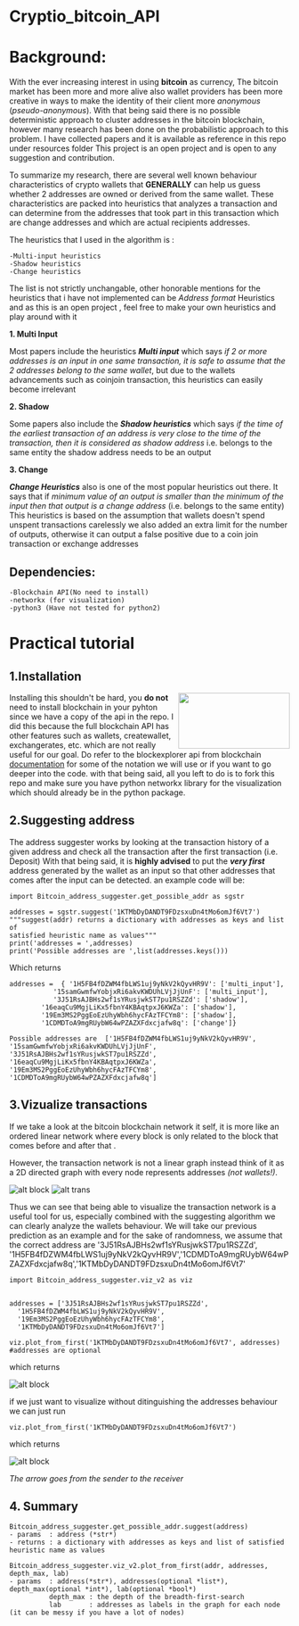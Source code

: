 # Cryptio_bitcoin_API

# Background:
With the ever increasing interest in using **bitcoin** as currency, The bitcoin market has been more and more alive 
also wallet providers has been more creative in ways to make the identity of their client more *anonymous* (*pseudo-anonymous*).
With that being said there is no possible deterministic approach to cluster addresses in the bitcoin blockchain, however many research has been 
done on the probabilistic approach to this problem. I have collected papers and it is available as reference in this repo under resources folder
This project is an open project and is open to any suggestion and contribution.

To summarize my research, there are several well known behaviour characteristics of crypto wallets that **GENERALLY** can help us guess 
whether 2 addresses are owned or derived from the same wallet. These characteristics are packed into heuristics that analyzes a transaction
and can determine from the addresses that took part in this transaction which are change addresses and which are actual recipients addresses.

The heuristics that I used in the algorithm is :

	-Multi-input heuristics
	-Shadow heuristics
	-Change heuristics

The list is not strictly unchangable, other honorable mentions for the heuristics that i have not implemented can be *Address format* Heuristics 
and as this is an open project , feel free to make your own heuristics and play around with it

**1. Multi Input**

Most papers include the heuristics **_Multi input_** which says *if 2 or more addresses is an input in one same transaction, 
it is safe to assume that the 2 addresses belong to the same wallet*, but due to the wallets advancements such as coinjoin transaction, 
this heuristics can easily become irrelevant

**2. Shadow**

Some papers also include the **_Shadow heuristics_** which says *if the time of the earliest transaction of an address is very close to the time of the 
transaction, then it is considered as shadow address* 
i.e. belongs to the same entity the shadow address needs to be an output

**3. Change**

**_Change Heuristics_** also is one of the most popular heuristics out there. It says that if *minimum value of an output is smaller than the minimum of the 
input then that output is a change address* (i.e. belongs to the same entity)
This heuristics is based on the assumption that wallets doesn't spend unspent transactions carelessly
we also added an extra limit for the number of outputs, otherwise it can output a false positive due to a coin join transaction or exchange addresses

## Dependencies:
	-Blockchain API(No need to install)
	-networkx (for visualization)
	-python3 (Have not tested for python2)

# Practical tutorial

## 1.Installation

<img align="right" width="200" height="100" src="images/bc.PNG">

Installing this shouldn't be hard, you **do not** need to install blockchain in your pyhton since we have a copy of the api in the repo. 
I did this because the full blockchain API has other features such as wallets, createwallet, exchangerates, etc. which are not really useful for 
our goal. Do refer to the blockexplorer api from blockchain [documentation](https://github.com/blockchain/api-v1-client-python/blob/master/docs/blockexplorer.md)
for some of the notation we will use or if you want to go deeper into the code.
with that being said, all you left to do is to fork this repo and make sure you have python networkx library for the visualization which should already be
in the python package.

## 2.Suggesting address

The address suggester works by looking at the transaction history of a given address and check all the transaction after the first transaction (i.e. Deposit)
With that being said, it is **highly advised** to put the **_very_ _first_** address generated by the wallet as an input so that other addresses that comes 
after the input can be detected. an example code will be:

```
import Bitcoin_address_suggester.get_possible_addr as sgstr

addresses = sgstr.suggest('1KTMbDyDANDT9FDzsxuDn4tMo6omJf6Vt7') 
"""suggest(addr) returns a dictionary with addresses as keys and list of 
satisfied heuristic name as values"""
print('addresses = ',addresses)
print('Possible addresses are ',list(addresses.keys()))
```

Which returns 

```
addresses =  { '1H5FB4fDZWM4fbLWS1uj9yNkV2kQyvHR9V': ['multi_input'], 
	       '15samGwmfwYobjxRi6akvKWDUhLVjJjUnF': ['multi_input'], 
	       '3J51RsAJBHs2wf1sYRusjwkST7pu1RSZZd': ['shadow'], 
		'16eaqCu9MgjLiKx5fbnY4KBAqtpxJ6KWZa': ['shadow'], 
		'19Em3MS2PggEoEzUhyWbh6hycFAzTFCYm8': ['shadow'], 
		'1CDMDToA9mgRUybW64wPZAZXFdxcjafw8q': ['change']}

Possible addresses are  ['1H5FB4fDZWM4fbLWS1uj9yNkV2kQyvHR9V', 
'15samGwmfwYobjxRi6akvKWDUhLVjJjUnF', '3J51RsAJBHs2wf1sYRusjwkST7pu1RSZZd', 
'16eaqCu9MgjLiKx5fbnY4KBAqtpxJ6KWZa', '19Em3MS2PggEoEzUhyWbh6hycFAzTFCYm8', 
'1CDMDToA9mgRUybW64wPZAZXFdxcjafw8q']
```

## 3.Vizualize transactions

If we take a look at the bitcoin blockchain network it self, it is more like an ordered linear network where every block is only related to the block that 
comes before and after that . 

However, the transaction network is not a linear graph instead think of it as a 2D directed graph with every node represents
addresses *(not wallets!)*.

![alt block](images/block.png)  ![alt trans](images/trans.PNG)

Thus we can see that being able to visualize the transaction network is a useful tool for us, especially combined with the suggesting algorithm we can
clearly analyze the wallets behaviour.
We will take our previous prediction as an example and for the sake of randomness, we assume that the correct address are '3J51RsAJBHs2wf1sYRusjwkST7pu1RSZZd',
'1H5FB4fDZWM4fbLWS1uj9yNkV2kQyvHR9V','1CDMDToA9mgRUybW64wPZAZXFdxcjafw8q','1KTMbDyDANDT9FDzsxuDn4tMo6omJf6Vt7'


```
import Bitcoin_address_suggester.viz_v2 as viz


addresses = ['3J51RsAJBHs2wf1sYRusjwkST7pu1RSZZd',
  '1H5FB4fDZWM4fbLWS1uj9yNkV2kQyvHR9V',
  '19Em3MS2PggEoEzUhyWbh6hycFAzTFCYm8',
  '1KTMbDyDANDT9FDzsxuDn4tMo6omJf6Vt7']
    
viz.plot_from_first('1KTMbDyDANDT9FDzsxuDn4tMo6omJf6Vt7', addresses) #addresses are optional

```
which returns 

![alt block](images/res.png)

if we just want to visualize without ditinguishing the addresses behaviour we can just run
```
viz.plot_from_first('1KTMbDyDANDT9FDzsxuDn4tMo6omJf6Vt7')
```
which returns

![alt block](images/res2.png)

*The arrow goes from the sender to the receiver*

## 4. Summary

```
Bitcoin_address_suggester.get_possible_addr.suggest(address)
- params  : address (*str*)
- returns : a dictionary with addresses as keys and list of satisfied heuristic name as values

Bitcoin_address_suggester.viz_v2.plot_from_first(addr, addresses, depth_max, lab)
- params  : address(*str*), addresses(optional *list*), depth_max(optional *int*), lab(optional *bool*)
          depth_max : the depth of the breadth-first-search
          lab       : addresses as labels in the graph for each node (it can be messy if you have a lot of nodes)
```















































































































































